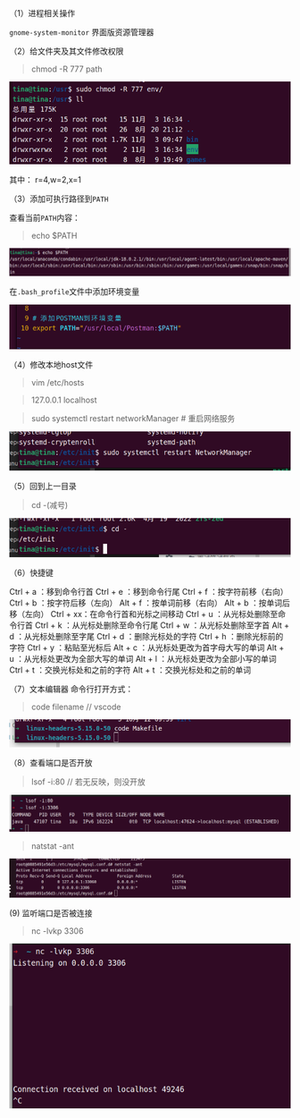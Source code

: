（1）进程相关操作

`gnome-system-monitor` 界面版资源管理器

（2）给文件夹及其文件修改权限

> chmod -R 777 path

![](../assets/2022-11-03-16-39-35-image.png)

其中： r=4,w=2,x=1

（3）添加可执行路径到`PATH`

查看当前`PATH`内容：

> echo $PATH

![](../assets/2022-11-07-11-11-39-image.png)

在`.bash_profile`文件中添加环境变量

![](../assets/2022-11-07-11-14-30-image.png)

（4）修改本地host文件

> vim /etc/hosts

> 127.0.0.1 localhost

> sudo  systemctl restart networkManager  # 重启网络服务

![](../assets/2022-11-07-18-07-22-image.png)

（5）回到上一目录

> cd -(减号)

![](../assets/2022-11-07-18-04-43-image.png)

（6）快捷键

Ctrl + a ：移到命令行首
Ctrl + e ：移到命令行尾
Ctrl + f ：按字符前移（右向）
Ctrl + b ：按字符后移（左向）
Alt + f ：按单词前移（右向）
Alt + b ：按单词后移（左向）
Ctrl + xx：在命令行首和光标之间移动
Ctrl + u ：从光标处删除至命令行首
Ctrl + k ：从光标处删除至命令行尾
Ctrl + w ：从光标处删除至字首
Alt + d ：从光标处删除至字尾
Ctrl + d ：删除光标处的字符
Ctrl + h ：删除光标前的字符
Ctrl + y ：粘贴至光标后
Alt + c ：从光标处更改为首字母大写的单词
Alt + u ：从光标处更改为全部大写的单词
Alt + l ：从光标处更改为全部小写的单词
Ctrl + t ：交换光标处和之前的字符
Alt + t ：交换光标处和之前的单词

（7）文本编辑器 命令行打开方式：

> code filename  // vscode

![](../assets/2022-11-14-10-07-21-image.png)

（8）查看端口是否开放

> lsof -i:80 // 若无反映，则没开放

![](../assets/2022-11-21-10-29-17-image.png)

> natstat -ant

![](../assets/2022-11-21-10-59-31-image.png)

(9) 监听端口是否被连接

> nc -lvkp 3306

![](../assets/2022-12-23-09-28-17-image.png)
